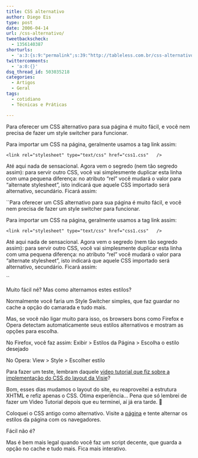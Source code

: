 ```yaml
---
title: CSS alternativo
author: Diego Eis
type: post
date: 2006-04-14
url: /css-alternativo/
tweetbackscheck:
  - 1356140387
shorturls:
  - 'a:3:{s:9:"permalink";s:39:"http://tableless.com.br/css-alternativo";s:7:"tinyurl";s:26:"http://tinyurl.com/3r4w434";s:4:"isgd";s:19:"http://is.gd/1eaKVl";}'
twittercomments:
  - 'a:0:{}'
dsq_thread_id: 503035218
categories:
  - Artigos
  - Geral
tags:
  - cotidiano
  - Técnicas e Práticas

---
```

Para oferecer um CSS alternativo para sua página é muito fácil, e você nem precisa de fazer um style switcher para funcionar.

Para importar um CSS na página, geralmente usamos a tag link assim:

`<link rel="stylesheet" type="text/css" href="css1.css"   />`

Até aqui nada de sensacional. Agora vem o segredo (nem tão segredo assim): para servir outro CSS, você vai simplesmente duplicar esta linha com uma pequena diferença: no atributo &#8220;rel&#8221; você mudará o valor para &#8220;alternate stylesheet&#8221;, isto indicará que aquele CSS importado será alternativo, secundário. Ficará assim:
  
``Para oferecer um CSS alternativo para sua página é muito fácil, e você nem precisa de fazer um style switcher para funcionar.

Para importar um CSS na página, geralmente usamos a tag link assim:

`<link rel="stylesheet" type="text/css" href="css1.css"   />`

Até aqui nada de sensacional. Agora vem o segredo (nem tão segredo assim): para servir outro CSS, você vai simplesmente duplicar esta linha com uma pequena diferença: no atributo &#8220;rel&#8221; você mudará o valor para &#8220;alternate stylesheet&#8221;, isto indicará que aquele CSS importado será alternativo, secundário. Ficará assim:
  
`` 

Muito fácil né? Mas como alternamos estes estilos?
  
Normalmente você faria um Style Switcher simples, que faz guardar no cache a opção do camarada e tudo mais.
  
Mas, se você não ligar muito para isso, os browsers bons como Firefox e Opera detectam automaticamente seus estilos alternativos e mostram as opções para escolha.

No Firefox, você faz assim: Exibir > Estilos da Página > Escolha o estilo desejado
  
No Opera: View > Style > Escolher estilo

Para fazer um teste, lembram daquele [video tutorial que fiz sobre a implementação do CSS do layout da Visie][1]?
  
Bom, esses dias mudamos o layout do site, eu reaproveitei a estrutura XHTML e refiz apenas o CSS. Ótima experiência&#8230; Pena que só lembrei de fazer um Video Tutorial depois que eu terminei, aí já era tarde. 🙁

Coloquei o CSS antigo como alternativo. Visite a [página][2] e tente alternar os estilos da página com os navegadores.

Fácil não é?
  
Mas é bem mais legal quando você faz um script decente, que guarda a opção no cache e tudo mais. Fica mais interativo.

 [1]: http://tableless.com.br/video-tutorial-9-criando-a-home-da-visie-css
 [2]: http://visie.com.br/